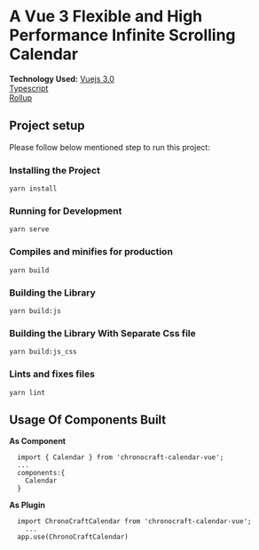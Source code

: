 # A Vue 3 Flexible and High Performance Infinite Scrolling Calendar

**Technology Used:**
[Vuejs 3.0](https://github.com/vuejs/vue-next)\
[Typescript](https://github.com/microsoft/TypeScript)\
[Rollup](https://github.com/rollup/rollup)

## Project setup
Please follow below mentioned step to run this project:

### Installing the Project
```
yarn install
```

### Running for Development
```
yarn serve
```

### Compiles and minifies for production
```
yarn build
```

### Building the Library
```
yarn build:js
```

### Building the Library With Separate Css file
```
yarn build:js_css
```

### Lints and fixes files
```
yarn lint
```


## Usage Of Components Built
**As Component**
```
  import { Calendar } from 'chronocraft-calendar-vue';
  ...
  components:{
    Calendar
  }
```

**As Plugin**
```
  import ChronoCraftCalendar from 'chronocraft-calendar-vue';
    ...
  app.use(ChronoCraftCalendar)
```
